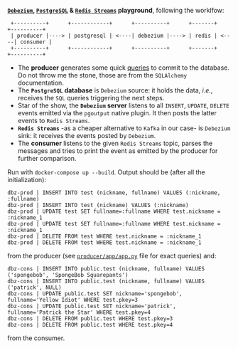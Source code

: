 **[`Debezium`](https://debezium.io/), [`PostgreSQL`](https://www.postgresql.org/) &
[`Redis Streams`](https://redis.io/topics/streams-intro) playground**, following the
worklfow:

```text
 +----------+      +------------+      +----------+      +-------+      +----------+
 | producer |----> | postgresql | <----| debezium |----> | redis | <----| consumer |
 +----------+      +------------+      +----------+      +-------+      +----------+
```

* The **producer** generates some quick [queries](producer/app/app.py) to commit to the
  database. Do not throw me the stone, those are from the `SQLAlchemy` documentation.
* The **`PostgreSQL` database** is `Debezium` source: it holds the data, _i.e._,
  receives the `SQL` queries triggering the next steps.
* Star of the show, the **`Debezium` server** listens to all `INSERT`, `UPDATE`,
  `DELETE` events emitted via the `pgoutput` native plugin. It then posts the latter
  events to `Redis Streams`.
* **`Redis Streams`** -as a cheaper alternative to `Kafka` in our case- is `Debezium`
  sink: it receives the events posted by `Debezium`.
* The **consumer** listens to the given `Redis Streams` topic, parses the messages and
  tries to print the event as emitted by the producer for further comparison.

Run with `docker-compose up --build`. Output should be (after all the initialization):

```text
dbz-prod | INSERT INTO test (nickname, fullname) VALUES (:nickname, :fullname)
dbz-prod | INSERT INTO test (nickname) VALUES (:nickname)
dbz-prod | UPDATE test SET fullname=:fullname WHERE test.nickname = :nickname_1
dbz-prod | UPDATE test SET fullname=:fullname WHERE test.nickname = :nickname_1
dbz-prod | DELETE FROM test WHERE test.nickname = :nickname_1
dbz-prod | DELETE FROM test WHERE test.nickname = :nickname_1
```

from the producer (see [`producer/app/app.py`](producer/app/app.py) file for exact
queries) and:

```text
dbz-cons | INSERT INTO public.test (nickname, fullname) VALUES ('spongebob', 'SpongeBob Squarepants')
dbz-cons | INSERT INTO public.test (nickname, fullname) VALUES ('patrick', NULL)
dbz-cons | UPDATE public.test SET nickname='spongebob', fullname='Yellow Idiot' WHERE test.pkey=3
dbz-cons | UPDATE public.test SET nickname='patrick', fullname='Patrick the Star' WHERE test.pkey=4
dbz-cons | DELETE FROM public.test WHERE test.pkey=3
dbz-cons | DELETE FROM public.test WHERE test.pkey=4
```

from the consumer.
